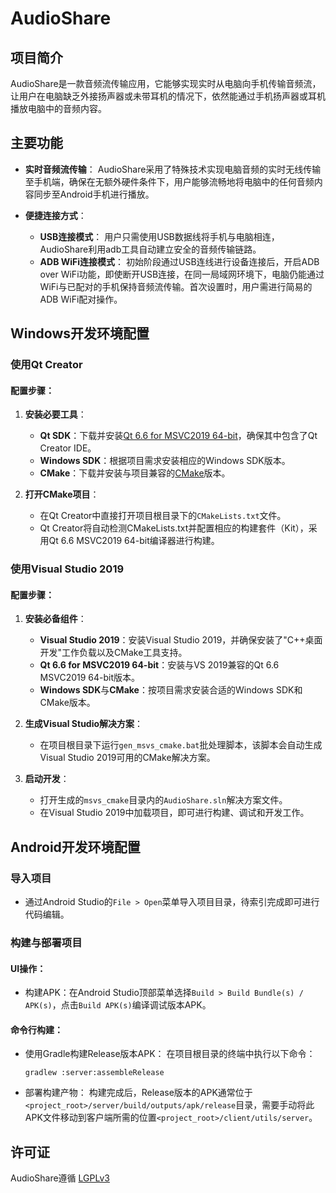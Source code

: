 # AudioShare

## 项目简介
AudioShare是一款音频流传输应用，它能够实现实时从电脑向手机传输音频流，让用户在电脑缺乏外接扬声器或未带耳机的情况下，依然能通过手机扬声器或耳机播放电脑中的音频内容。

## 主要功能

- **实时音频流传输**：
  AudioShare采用了特殊技术实现电脑音频的实时无线传输至手机端，确保在无额外硬件条件下，用户能够流畅地将电脑中的任何音频内容同步至Android手机进行播放。

- **便捷连接方式**：
  - **USB连接模式**：
    用户只需使用USB数据线将手机与电脑相连，AudioShare利用adb工具自动建立安全的音频传输链路。
  - **ADB WiFi连接模式**：
    初始阶段通过USB连线进行设备连接后，开启ADB over WiFi功能，即使断开USB连接，在同一局域网环境下，电脑仍能通过WiFi与已配对的手机保持音频流传输。首次设置时，用户需进行简易的ADB WiFi配对操作。

## Windows开发环境配置

### 使用Qt Creator

#### 配置步骤：

1. **安装必要工具**：
   - **Qt SDK**：下载并安装[Qt 6.6 for MSVC2019 64-bit](https://download.qt.io/archive/qt/6.6/)，确保其中包含了Qt Creator IDE。
   - **Windows SDK**：根据项目需求安装相应的Windows SDK版本。
   - **CMake**：下载并安装与项目兼容的[CMake](https://cmake.org/download/)版本。

2. **打开CMake项目**：
   - 在Qt Creator中直接打开项目根目录下的`CMakeLists.txt`文件。
   - Qt Creator将自动检测CMakeLists.txt并配置相应的构建套件（Kit），采用Qt 6.6 MSVC2019 64-bit编译器进行构建。

### 使用Visual Studio 2019

#### 配置步骤：

1. **安装必备组件**：
   - **Visual Studio 2019**：安装Visual Studio 2019，并确保安装了"C++桌面开发"工作负载以及CMake工具支持。
   - **Qt 6.6 for MSVC2019 64-bit**：安装与VS 2019兼容的Qt 6.6 MSVC2019 64-bit版本。
   - **Windows SDK**与**CMake**：按项目需求安装合适的Windows SDK和CMake版本。

2. **生成Visual Studio解决方案**：
   - 在项目根目录下运行`gen_msvs_cmake.bat`批处理脚本，该脚本会自动生成Visual Studio 2019可用的CMake解决方案。

3. **启动开发**：
   - 打开生成的`msvs_cmake`目录内的`AudioShare.sln`解决方案文件。
   - 在Visual Studio 2019中加载项目，即可进行构建、调试和开发工作。

## Android开发环境配置

### 导入项目

- 通过Android Studio的`File > Open`菜单导入项目目录，待索引完成即可进行代码编辑。

### 构建与部署项目

#### UI操作：

- 构建APK：在Android Studio顶部菜单选择`Build > Build Bundle(s) / APK(s)`，点击`Build APK(s)`编译调试版本APK。

#### 命令行构建：

- 使用Gradle构建Release版本APK：
  在项目根目录的终端中执行以下命令：
  
  ```shell
  gradlew :server:assembleRelease
- 部署构建产物： 构建完成后，Release版本的APK通常位于`<project_root>/server/build/outputs/apk/release`目录，需要手动将此APK文件移动到客户端所需的位置`<project_root>/client/utils/server`。

## 许可证
AudioShare遵循 [LGPLv3](https://opensource.org/licenses/LGPL-3.0)

